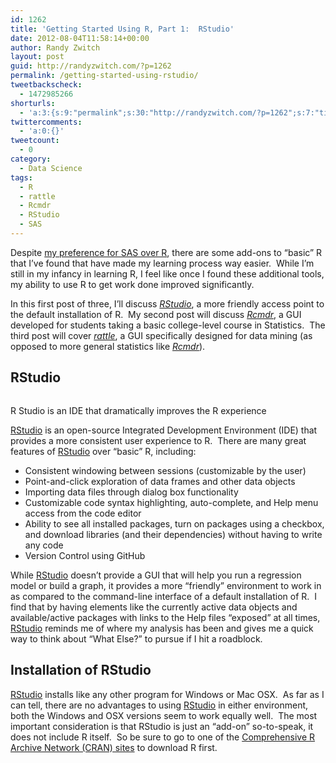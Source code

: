 ```yaml
---
id: 1262
title: 'Getting Started Using R, Part 1:  RStudio'
date: 2012-08-04T11:58:14+00:00
author: Randy Zwitch
layout: post
guid: http://randyzwitch.com/?p=1262
permalink: /getting-started-using-rstudio/
tweetbackscheck:
  - 1472985266
shorturls:
  - 'a:3:{s:9:"permalink";s:30:"http://randyzwitch.com/?p=1262";s:7:"tinyurl";s:26:"http://tinyurl.com/cfcxjad";s:4:"isgd";s:19:"http://is.gd/1eSVJo";}'
twittercomments:
  - 'a:0:{}'
tweetcount:
  - 0
category:
  - Data Science
tags:
  - R
  - rattle
  - Rcmdr
  - RStudio
  - SAS
---
```

Despite [my preference for SAS over R](http://randyzwitch.com/learning-r-sas/ "Learning R has really made me appreciate SAS"), there are some add-ons to &#8220;basic&#8221; R that I&#8217;ve found that have made my learning process way easier.  While I&#8217;m still in my infancy in learning R, I feel like once I found these additional tools, my ability to use R to get work done improved significantly.

In this first post of three, I&#8217;ll discuss <a title="R Studio main site" href="http://rstudio.org/" target="_blank"><em>RStudio</em></a>, a more friendly access point to the default installation of R.  My second post will discuss <a title="Rcmdr download at CRAN" href="http://cran.r-project.org/web/packages/Rcmdr/index.html" target="_blank"><em>Rcmdr</em></a>, a GUI developed for students taking a basic college-level course in Statistics.  The third post will cover <a title="rattle download CRAN" href="http://cran.r-project.org/web/packages/rattle/index.html" target="_blank"><em>rattle</em></a>, a GUI specifically designed for data mining (as opposed to more general statistics like <a title="Rcmdr download at CRAN" href="http://cran.r-project.org/web/packages/Rcmdr/index.html" target="_blank"><em>Rcmdr</em></a>).

## RStudio

<div id="attachment_1266" style="width: 510px" class="wp-caption aligncenter">
  <img class="size-full wp-image-1266" title="r-studio" src="http://i2.wp.com/randyzwitch.com/wp-content/uploads/2012/08/r-studio.png?fit=500%2C313" alt="" srcset="http://i2.wp.com/randyzwitch.com/wp-content/uploads/2012/08/r-studio.png?w=500 500w, http://i2.wp.com/randyzwitch.com/wp-content/uploads/2012/08/r-studio.png?resize=150%2C93 150w, http://i2.wp.com/randyzwitch.com/wp-content/uploads/2012/08/r-studio.png?resize=300%2C187 300w, http://i2.wp.com/randyzwitch.com/wp-content/uploads/2012/08/r-studio.png?resize=479%2C300 479w" sizes="(max-width: 500px) 100vw, 500px" data-recalc-dims="1" />

  <p class="wp-caption-text">
    R Studio is an IDE that dramatically improves the R experience
  </p>
</div>

<a title="R Studio download" href="http://rstudio.org/download/" target="_blank">RStudio</a> is an open-source Integrated Development Environment (IDE) that provides a more consistent user experience to R.  There are many great features of <a title="R Studio download" href="http://rstudio.org/download/" target="_blank">RStudio</a> over &#8220;basic&#8221; R, including:

  * Consistent windowing between sessions (customizable by the user)
  * Point-and-click exploration of data frames and other data objects
  * Importing data files through dialog box functionality
  * Customizable code syntax highlighting, auto-complete, and Help menu access from the code editor
  * Ability to see all installed packages, turn on packages using a checkbox, and download libraries (and their dependencies) without having to write any code
  * Version Control using GitHub

<!--more-->



While <a title="R Studio download" href="http://rstudio.org/download/" target="_blank">RStudio</a> doesn&#8217;t provide a GUI that will help you run a regression model or build a graph, it provides a more &#8220;friendly&#8221; environment to work in as compared to the command-line interface of a default installation of R.  I find that by having elements like the currently active data objects and available/active packages with links to the Help files &#8220;exposed&#8221; at all times, [RStudio](http://rstudio.org/download/ "R Studio download") reminds me of where my analysis has been and gives me a quick way to think about &#8220;What Else?&#8221; to pursue if I hit a roadblock.

## Installation of RStudio

<a title="R Studio download" href="http://rstudio.org/download/" target="_blank">RStudio</a> installs like any other program for Windows or Mac OSX.  As far as I can tell, there are no advantages to using <a title="R Studio download" href="http://rstudio.org/download/" target="_blank">RStudio</a> in either environment, both the Windows and OSX versions seem to work equally well.  The most important consideration is that RStudio is just an &#8220;add-on&#8221; so-to-speak, it does not include R itself.  So be sure to go to one of the <a title="CRAN downloads for R" href="http://cran.cs.wwu.edu/" target="_blank">Comprehensive R Archive Network (CRAN) sites</a> to download R first.
